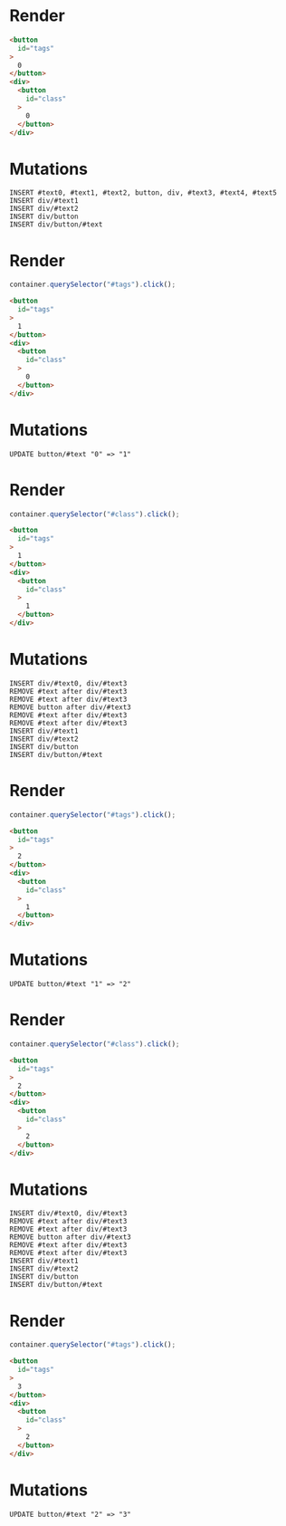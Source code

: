 # Render
```html
<button
  id="tags"
>
  0
</button>
<div>
  <button
    id="class"
  >
    0
  </button>
</div>
```

# Mutations
```
INSERT #text0, #text1, #text2, button, div, #text3, #text4, #text5
INSERT div/#text1
INSERT div/#text2
INSERT div/button
INSERT div/button/#text
```

# Render
```js
container.querySelector("#tags").click();
```
```html
<button
  id="tags"
>
  1
</button>
<div>
  <button
    id="class"
  >
    0
  </button>
</div>
```

# Mutations
```
UPDATE button/#text "0" => "1"
```

# Render
```js
container.querySelector("#class").click();
```
```html
<button
  id="tags"
>
  1
</button>
<div>
  <button
    id="class"
  >
    1
  </button>
</div>
```

# Mutations
```
INSERT div/#text0, div/#text3
REMOVE #text after div/#text3
REMOVE #text after div/#text3
REMOVE button after div/#text3
REMOVE #text after div/#text3
REMOVE #text after div/#text3
INSERT div/#text1
INSERT div/#text2
INSERT div/button
INSERT div/button/#text
```

# Render
```js
container.querySelector("#tags").click();
```
```html
<button
  id="tags"
>
  2
</button>
<div>
  <button
    id="class"
  >
    1
  </button>
</div>
```

# Mutations
```
UPDATE button/#text "1" => "2"
```

# Render
```js
container.querySelector("#class").click();
```
```html
<button
  id="tags"
>
  2
</button>
<div>
  <button
    id="class"
  >
    2
  </button>
</div>
```

# Mutations
```
INSERT div/#text0, div/#text3
REMOVE #text after div/#text3
REMOVE #text after div/#text3
REMOVE button after div/#text3
REMOVE #text after div/#text3
REMOVE #text after div/#text3
INSERT div/#text1
INSERT div/#text2
INSERT div/button
INSERT div/button/#text
```

# Render
```js
container.querySelector("#tags").click();
```
```html
<button
  id="tags"
>
  3
</button>
<div>
  <button
    id="class"
  >
    2
  </button>
</div>
```

# Mutations
```
UPDATE button/#text "2" => "3"
```